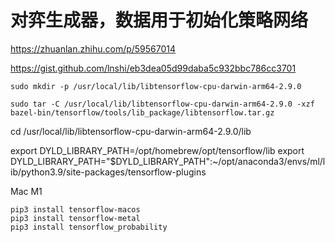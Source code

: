 # 对弈生成器，数据用于初始化策略网络

https://zhuanlan.zhihu.com/p/59567014

https://gist.github.com/lnshi/eb3dea05d99daba5c932bbc786cc3701

```
sudo mkdir -p /usr/local/lib/libtensorflow-cpu-darwin-arm64-2.9.0

sudo tar -C /usr/local/lib/libtensorflow-cpu-darwin-arm64-2.9.0 -xzf bazel-bin/tensorflow/tools/lib_package/libtensorflow.tar.gz
```

cd /usr/local/lib/libtensorflow-cpu-darwin-arm64-2.9.0/lib


export DYLD_LIBRARY_PATH=/opt/homebrew/opt/tensorflow/lib
export DYLD_LIBRARY_PATH="$DYLD_LIBRARY_PATH":~/opt/anaconda3/envs/ml/lib/python3.9/site-packages/tensorflow-plugins



Mac M1

```
pip3 install tensorflow-macos
pip3 install tensorflow-metal
pip3 install tensorflow_probability
```